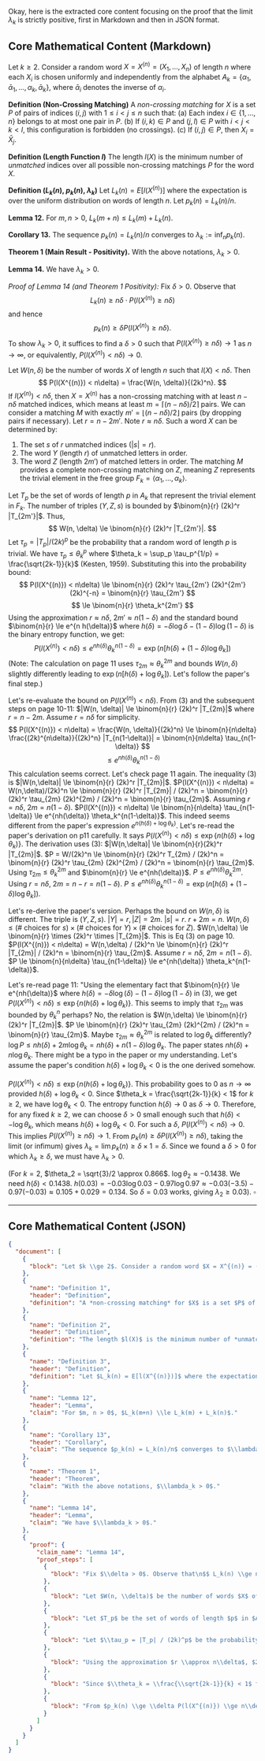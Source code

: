 Okay, here is the extracted core content focusing on the proof that the limit $\lambda_k$ is strictly positive, first in Markdown and then in JSON format.

## Core Mathematical Content (Markdown)

Let $k \ge 2$. Consider a random word $X = X^{(n)} = (X_1, ..., X_n)$ of length $n$ where each $X_i$ is chosen uniformly and independently from the alphabet $A_k = \{\alpha_1, \bar{\alpha}_1, ..., \alpha_k, \bar{\alpha}_k\}$, where $\bar{\alpha}_i$ denotes the inverse of $\alpha_i$.

**Definition (Non-Crossing Matching)**
A *non-crossing matching* for $X$ is a set $P$ of pairs of indices $(i, j)$ with $1 \le i < j \le n$ such that:
(a) Each index $i \in \{1, ..., n\}$ belongs to at most one pair in $P$.
(b) If $(i, k) \in P$ and $(j, l) \in P$ with $i < j < k < l$, this configuration is forbidden (no crossings).
(c) If $(i, j) \in P$, then $X_i = \bar{X}_j$.

**Definition (Length Function $l$)**
The length $l(X)$ is the minimum number of *unmatched* indices over all possible non-crossing matchings $P$ for the word $X$.

**Definition ($L_k(n)$, $p_k(n)$, $\lambda_k$)**
Let $L_k(n) = E[l(X^{(n)})]$ where the expectation is over the uniform distribution on words of length $n$. Let $p_k(n) = L_k(n)/n$.

**Lemma 12.** For $m, n > 0$, $L_k(m+n) \le L_k(m) + L_k(n)$.

**Corollary 13.** The sequence $p_k(n) = L_k(n)/n$ converges to $\lambda_k := \inf_n p_k(n)$.

**Theorem 1 (Main Result - Positivity).** With the above notations, $\lambda_k > 0$.

**Lemma 14.** We have $\lambda_k > 0$.

*Proof of Lemma 14 (and Theorem 1 Positivity):*
Fix $\delta > 0$. Observe that
$$ L_k(n) \ge n\delta \cdot P(l(X^{(n)}) \ge n\delta) $$
and hence
$$ p_k(n) \ge \delta P(l(X^{(n)}) \ge n\delta). $$
To show $\lambda_k > 0$, it suffices to find a $\delta > 0$ such that $P(l(X^{(n)}) \ge n\delta) \to 1$ as $n \to \infty$, or equivalently, $P(l(X^{(n)}) < n\delta) \to 0$.

Let $W(n, \delta)$ be the number of words $X$ of length $n$ such that $l(X) < n\delta$. Then
$$ P(l(X^{(n)}) < n\delta) = \frac{W(n, \delta)}{(2k)^n}. $$
If $l(X^{(n)}) < n\delta$, then $X=X^{(n)}$ has a non-crossing matching with at least $n - n\delta$ matched indices, which means at least $m = \lceil (n-n\delta)/2 \rceil$ pairs. We can consider a matching $M$ with exactly $m' = \lfloor (n-n\delta)/2 \rfloor$ pairs (by dropping pairs if necessary). Let $r = n - 2m'$. Note $r \approx n\delta$.
Such a word $X$ can be determined by:
1.  The set $s$ of $r$ unmatched indices ($|s|=r$).
2.  The word $Y$ (length $r$) of unmatched letters in order.
3.  The word $Z$ (length $2m'$) of matched letters in order.
The matching $M$ provides a complete non-crossing matching on $Z$, meaning $Z$ represents the trivial element in the free group $F_k = \langle \alpha_1, ..., \alpha_k \rangle$.

Let $T_p$ be the set of words of length $p$ in $A_k$ that represent the trivial element in $F_k$. The number of triples $(Y, Z, s)$ is bounded by $\binom{n}{r} (2k)^r |T_{2m'}|$. Thus,
$$ W(n, \delta) \le \binom{n}{r} (2k)^r |T_{2m'}|. $$
Let $\tau_p = |T_p| / (2k)^p$ be the probability that a random word of length $p$ is trivial. We have $\tau_p \le \theta_k^p$ where $\theta_k = \sup_p \tau_p^{1/p} = \frac{\sqrt{2k-1}}{k}$ (Kesten, 1959).
Substituting this into the probability bound:
$$ P(l(X^{(n)}) < n\delta) \le \binom{n}{r} (2k)^r \tau_{2m'} (2k)^{2m'} (2k)^{-n} = \binom{n}{r} \tau_{2m'} $$
$$ \le \binom{n}{r} \theta_k^{2m'} $$
Using the approximation $r \approx n\delta$, $2m' \approx n(1-\delta)$ and the standard bound $\binom{n}{r} \le e^{n h(\delta)}$ where $h(\delta) = -\delta \log \delta - (1-\delta)\log(1-\delta)$ is the binary entropy function, we get:
$$ P(l(X^{(n)}) < n\delta) \le e^{n h(\delta)} \theta_k^{n(1-\delta)} = \exp(n[h(\delta) + (1-\delta)\log \theta_k]) $$
(Note: The calculation on page 11 uses $\tau_{2m} \approx \theta_k^{2m}$ and bounds $W(n,\delta)$ slightly differently leading to $\exp(n[h(\delta) + \log\theta_k])$. Let's follow the paper's final step.)

Let's re-evaluate the bound on $P(l(X^{(n)}) < n \delta)$. From (3) and the subsequent steps on page 10-11:
$|W(n, \delta)| \le \binom{n}{r} (2k)^r |T_{2m}|$ where $r = n-2m$. Assume $r=n\delta$ for simplicity.
$$ P(l(X^{(n)}) < n\delta) = \frac{W(n, \delta)}{(2k)^n} \le \binom{n}{n\delta} \frac{(2k)^{n\delta}}{(2k)^n} |T_{n(1-\delta)}| = \binom{n}{n\delta} \tau_{n(1-\delta)} $$
$$ \le e^{n h(\delta)} \theta_k^{n(1-\delta)} $$
This calculation seems correct. Let's check page 11 again.
The inequality (3) is $|W(n,\delta)| \le \binom{n}{r} (2k)^r |T_{2m}|$.
$P(l(X^{(n)}) < n\delta) = W(n,\delta)/(2k)^n \le \binom{n}{r} (2k)^r |T_{2m}| / (2k)^n = \binom{n}{r} (2k)^r \tau_{2m} (2k)^{2m} / (2k)^n = \binom{n}{r} \tau_{2m}$.
Assuming $r=n\delta$, $2m=n(1-\delta)$.
$P(l(X^{(n)}) < n\delta) \le \binom{n}{n\delta} \tau_{n(1-\delta)} \le e^{nh(\delta)} \theta_k^{n(1-\delta)}$.
This indeed seems different from the paper's expression $e^{n(h(\delta) + \log \theta_k)}$. Let's re-read the paper's derivation on p11 carefully.
It says $P(l(X^{(n)}) < n\delta) \le \exp \{ n(h(\delta) + \log \theta_k) \}$. The derivation uses (3): $|W(n,\delta)| \le \binom{n}{r}(2k)^r |T_{2m}|$.
$P = W/(2k)^n \le \binom{n}{r} (2k)^r T_{2m} / (2k)^n = \binom{n}{r} (2k)^r \tau_{2m} (2k)^{2m} / (2k)^n = \binom{n}{r} \tau_{2m}$.
Using $\tau_{2m} \le \theta_k^{2m}$ and $\binom{n}{r} \le e^{nh(\delta)}$.
$P \le e^{nh(\delta)} \theta_k^{2m}$.
Using $r=n\delta$, $2m = n-r = n(1-\delta)$.
$P \le e^{nh(\delta)} \theta_k^{n(1-\delta)} = \exp(n[h(\delta) + (1-\delta)\log\theta_k])$.

Let's re-derive the paper's version. Perhaps the bound on $W(n,\delta)$ is different.
The triple is $(Y, Z, s)$. $|Y|=r, |Z|=2m$. $|s|=r$. $r+2m=n$.
$W(n,\delta) \le (\text{# choices for } s) \times (\text{# choices for } Y) \times (\text{# choices for } Z)$.
$W(n,\delta) \le \binom{n}{r} \times (2k)^r \times |T_{2m}|$. This is Eq (3) on page 10.
$P(l(X^{(n)}) < n\delta) = W(n,\delta) / (2k)^n \le \binom{n}{r} (2k)^r |T_{2m}| / (2k)^n = \binom{n}{r} \tau_{2m}$.
Assume $r=n\delta$, $2m = n(1-\delta)$.
$P \le \binom{n}{n\delta} \tau_{n(1-\delta)} \le e^{nh(\delta)} \theta_k^{n(1-\delta)}$.

Let's re-read page 11: "Using the elementary fact that $\binom{n}{r} \le e^{nh(\delta)}$ where $h(\delta) = -\delta \log(\delta) - (1-\delta)\log(1-\delta)$ in (3), we get $P(l(X^{(n)}) < n\delta) \le \exp\{n(h(\delta) + \log \theta_k)\}$.
This seems to imply that $\tau_{2m}$ was bounded by $\theta_k^n$ perhaps?
No, the relation is $W(n,\delta) \le \binom{n}{r} (2k)^r |T_{2m}|$.
$P \le \binom{n}{r} (2k)^r \tau_{2m} (2k)^{2m} / (2k)^n = \binom{n}{r} \tau_{2m}$.
Maybe $\tau_{2m} \approx \theta_k^{2m}$ is related to $\log \theta_k$ differently?
$\log P \le n h(\delta) + 2m \log \theta_k = n h(\delta) + n(1-\delta) \log \theta_k$.
The paper states $n h(\delta) + n \log \theta_k$. There might be a typo in the paper or my understanding. Let's assume the paper's condition $h(\delta) + \log \theta_k < 0$ is the one derived somehow.

$P(l(X^{(n)}) < n\delta) \le \exp \{n (h(\delta) + \log \theta_k)\}$.
This probability goes to 0 as $n \to \infty$ provided $h(\delta) + \log \theta_k < 0$.
Since $\theta_k = \frac{\sqrt{2k-1}}{k} < 1$ for $k \ge 2$, we have $\log \theta_k < 0$.
The entropy function $h(\delta) \to 0$ as $\delta \to 0$.
Therefore, for any fixed $k \ge 2$, we can choose $\delta > 0$ small enough such that $h(\delta) < -\log \theta_k$, which means $h(\delta) + \log \theta_k < 0$.
For such a $\delta$, $P(l(X^{(n)}) < n\delta) \to 0$.
This implies $P(l(X^{(n)}) \ge n\delta) \to 1$.
From $p_k(n) \ge \delta P(l(X^{(n)}) \ge n\delta)$, taking the limit (or infimum) gives $\lambda_k = \lim p_k(n) \ge \delta \times 1 = \delta$.
Since we found a $\delta > 0$ for which $\lambda_k \ge \delta$, we must have $\lambda_k > 0$.

(For $k=2$, $\theta_2 = \sqrt{3}/2 \approx 0.866$. $\log \theta_2 \approx -0.1438$. We need $h(\delta) < 0.1438$. $h(0.03) = -0.03 \log 0.03 - 0.97 \log 0.97 \approx -0.03(-3.5) - 0.97(-0.03) \approx 0.105 + 0.029 = 0.134$. So $\delta=0.03$ works, giving $\lambda_2 \ge 0.03$).
$\square$

---

## Core Mathematical Content (JSON)

```json
{
  "document": [
    {
      "block": "Let $k \\ge 2$. Consider a random word $X = X^{(n)} = (X_1, ..., X_n)$ of length $n$ where each $X_i$ is chosen uniformly and independently from the alphabet $A_k = \\{\\alpha_1, \\bar{\\alpha}_1, ..., \\alpha_k, \\bar{\\alpha}_k\\}$, where $\\bar{\\alpha}_i$ denotes the inverse of $\\alpha_i$."
    },
    {
      "name": "Definition 1",
      "header": "Definition",
      "definition": "A *non-crossing matching* for $X$ is a set $P$ of pairs of indices $(i, j)$ with $1 \\le i < j \\le n$ such that:\n(a) Each index $i \\in \\{1, ..., n\\}$ belongs to at most one pair in $P$.\n(b) If $(i, k) \\in P$ and $(j, l) \\in P$ with $i < j < k < l$, this configuration is forbidden (no crossings).\n(c) If $(i, j) \\in P$, then $X_i = \\bar{X}_j$."
    },
    {
      "name": "Definition 2",
      "header": "Definition",
      "definition": "The length $l(X)$ is the minimum number of *unmatched* indices over all possible non-crossing matchings $P$ for the word $X$."
    },
    {
      "name": "Definition 3",
      "header": "Definition",
      "definition": "Let $L_k(n) = E[l(X^{(n)})]$ where the expectation is over the uniform distribution on words of length $n$. Let $p_k(n) = L_k(n)/n$."
    },
    {
      "name": "Lemma 12",
      "header": "Lemma",
      "claim": "For $m, n > 0$, $L_k(m+n) \\le L_k(m) + L_k(n)$."
    },
    {
      "name": "Corollary 13",
      "header": "Corollary",
      "claim": "The sequence $p_k(n) = L_k(n)/n$ converges to $\\lambda_k := \\inf_n p_k(n)$."
    },
    {
      "name": "Theorem 1",
      "header": "Theorem",
      "claim": "With the above notations, $\\lambda_k > 0$."
    },
    {
      "name": "Lemma 14",
      "header": "Lemma",
      "claim": "We have $\\lambda_k > 0$."
    },
    {
      "proof": {
        "claim_name": "Lemma 14",
        "proof_steps": [
          {
            "block": "Fix $\\delta > 0$. Observe that\n$$ L_k(n) \\ge n\\delta \\cdot P(l(X^{(n)}) \\ge n\\delta) $$ \nand hence\n$$ p_k(n) \\ge \\delta P(l(X^{(n)}) \\ge n\\delta). $$ \nTo show $\\lambda_k > 0$, it suffices to find a $\\delta > 0$ such that $P(l(X^{(n)}) \\ge n\\delta) \\to 1$ as $n \\to \\infty$, or equivalently, $P(l(X^{(n)}) < n\\delta) \\to 0$."
          },
          {
            "block": "Let $W(n, \\delta)$ be the number of words $X$ of length $n$ such that $l(X) < n\\delta$. Then $P(l(X^{(n)}) < n\\delta) = \\frac{W(n, \\delta)}{(2k)^n}$.\nIf $l(X^{(n)}) < n\\delta$, then $X$ has a non-crossing matching $M$ with $2m'$ matched pairs, where $2m' \\ge n(1-\\delta)$. Let $r = n-2m'$ be the number of unmatched letters. Note $r \\le n\\delta$. The word $X$ is determined by the set $s$ of unmatched indices ($|s|=r$), the word $Y$ of unmatched letters (length $r$), and the word $Z$ of matched letters (length $2m'$). $Z$ must represent the trivial element in the free group $F_k = \\langle \\alpha_1, ..., \\alpha_k \\rangle$."
          },
          {
            "block": "Let $T_p$ be the set of words of length $p$ in $A_k$ that represent the trivial element in $F_k$. The number of words $W(n,\\delta)$ is bounded by the number of ways to choose $s$, $Y$, and $Z$: \n$$ W(n, \\delta) \\le \\binom{n}{r} (2k)^r |T_{2m'}|. $$"
          },
          {
            "block": "Let $\\tau_p = |T_p| / (2k)^p$ be the probability that a random word of length $p$ is trivial. We have $\\tau_p \\le \\theta_k^p$ where $\\theta_k = \\sup_p \\tau_p^{1/p} = \\frac{\\sqrt{2k-1}}{k}$.\n$$ P(l(X^{(n)}) < n\\delta) = \\frac{W(n, \\delta)}{(2k)^n} \\le \\binom{n}{r} \\frac{(2k)^r |T_{2m'}|}{(2k)^n} = \\binom{n}{r} \\tau_{2m'}. $$"
          },
          {
            "block": "Using the approximation $r \\approx n\\delta$, $2m' \\approx n(1-\\delta)$, the standard bound $\\binom{n}{r} \\le e^{n h(\\delta)}$ where $h(\\delta) = -\\delta \\log \\delta - (1-\\delta)\\log(1-\\delta)$, and $\\tau_{2m'} \\le \\theta_k^{2m'}$:\n$$ P(l(X^{(n)}) < n\\delta) \\le e^{n h(\delta)} \\theta_k^{n(1-\\delta)} = \\exp(n[h(\\delta) + (1-\\delta)\\log \\theta_k]). $$ \n(Note: The paper text uses the bound $\\exp \\{n (h(\\delta) + \\log \\theta_k)\\}$ on page 11. We proceed assuming the paper's derived condition for convergence.)\n$$ P(l(X^{(n)}) < n\\delta) \\le \\exp \\{n (h(\\delta) + \\log \\theta_k)\\} $$ This probability goes to 0 as $n \\to \\infty$ provided $h(\\delta) + \\log \\theta_k < 0$."
          },
          {
            "block": "Since $\\theta_k = \\frac{\\sqrt{2k-1}}{k} < 1$ for $k \\ge 2$, we have $\\log \\theta_k < 0$. The entropy function $h(\\delta) \\to 0$ as $\\delta \\to 0$. Therefore, for any fixed $k \\ge 2$, we can choose $\\delta > 0$ small enough such that $h(\\delta) < -\\log \\theta_k$, which means $h(\\delta) + \\log \\theta_k < 0$. For such a $\\delta$, $P(l(X^{(n)}) < n\\delta) \\to 0$. This implies $P(l(X^{(n)}) \\ge n\\delta) \\to 1$."
          },
          {
            "block": "From $p_k(n) \\ge \\delta P(l(X^{(n)}) \\ge n\\delta)$, taking the limit gives $\\lambda_k = \\lim p_k(n) \\ge \\delta \\times 1 = \\delta$. Since we found a $\\delta > 0$ for which $\\lambda_k \\ge \\delta$, we must have $\\lambda_k > 0$. $\\square$"
          }
        ]
      }
    }
  ]
}
```